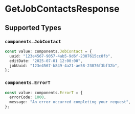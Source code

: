 # GetJobContactsResponse


## Supported Types

### `components.JobContact`

```typescript
const value: components.JobContact = {
  uuid: "123e4567-9057-4ab5-9d6f-2307615cc8fb",
  editDate: "2025-07-01 12:00:00",
  jobUuid: "123e4567-b849-4a21-ae58-23076f3bf32b",
};
```

### `components.ErrorT`

```typescript
const value: components.ErrorT = {
  errorCode: 1000,
  message: "An error occurred completing your request",
};
```

